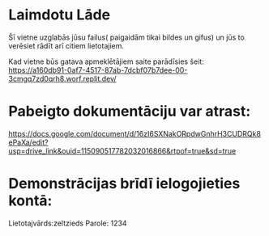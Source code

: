 #  Laimdotu Lāde
Šī vietne uzglabās jūsu failus( paigaidām tikai bildes un gifus) un jūs to verēsiet rādīt arī citiem lietotajiem. 

Kad vietne būs  gatava apmeklētājiem saite parādīsies šeit: https://a160db91-0af7-4517-87ab-7dcbf07b7dee-00-3cmgq7zd0qrh8.worf.replit.dev/
# Pabeigto dokumentāciju var atrast:
https://docs.google.com/document/d/16zI6SXNakORpdwGnhrH3CUDRQk8ePaXa/edit?usp=drive_link&ouid=115090517782032016866&rtpof=true&sd=true
# Demonstrācijas brīdī ielogojieties kontā: 
Lietotajvārds:zeltzieds
Parole: 1234
